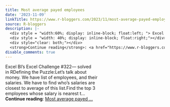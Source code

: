 ```yaml
---
title: Most average payed employees
date: '2023-11-09'
linkTitle: https://www.r-bloggers.com/2023/11/most-average-payed-employees/
source: R-bloggers
description: |-
  <div style = "width:60%; display: inline-block; float:left; "> Excel BI’s Excel Challenge #322— solved in RDefining the Puzzle:Let’s talk about money. We have list of employees, and their salaries. We have to find who’s salaries are closest to average of this list.Find the top 3 employees whose salary is nearest t...</div>
  <div style = "width: 40%; display: inline-block; float:right;"></div>
  <div style="clear: both;"></div>
  <strong>Continue reading</strong>: <a href="https://www.r-bloggers.com/2023/11/most-average-payed-employees/">Most average payed ...
disable_comments: true
---
```

<div style = "width:60%; display: inline-block; float:left; "> Excel BI’s Excel Challenge #322— solved in RDefining the Puzzle:Let’s talk about money. We have list of employees, and their salaries. We have to find who’s salaries are closest to average of this list.Find the top 3 employees whose salary is nearest t...</div>
<div style = "width: 40%; display: inline-block; float:right;"></div>
<div style="clear: both;"></div>
<strong>Continue reading</strong>: <a href="https://www.r-bloggers.com/2023/11/most-average-payed-employees/">Most average payed ...
